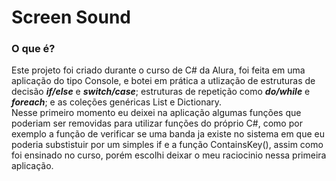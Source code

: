 # Screen Sound

### O que é?
Este projeto foi criado durante o curso de C# da Alura, foi feita em uma aplicação do tipo Console, e botei em prática a utlização de estruturas de decisão ***if/else*** e ***switch/case***; estruturas de repetição como ***do/while*** e ***foreach***; e as coleções genéricas List e Dictionary.  
Nesse primeiro momento eu deixei na aplicação algumas funções que poderiam ser removidas para utilizar funções do próprio C#, como por exemplo a função de verificar se uma banda ja existe no sistema em que eu poderia substistuir por um simples if e a função ContainsKey(), assim como foi ensinado no curso, porém escolhi deixar o meu raciocinio nessa primeira aplicação.
